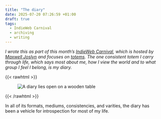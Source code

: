 ```yaml
---
title: "The diary"
date: 2025-07-20 07:26:59 +01:00
draft: true
tags:
  - IndieWeb Carnival
  - archiving
  - writing
---
```


_I wrote this as part of this month’s [IndieWeb Carnival](https://indieweb.org/IndieWeb_Carnival), which is hosted by [Maxwell Joslyn](https://www.maxwelljoslyn.com/2025/07/01/1) and focuses on [totems](https://www.maxwelljoslyn.com/2025/07/01/1). The one consistent totem I carry through life, which says most about me, how I view the world and to what group I feel I belong, is my diary._

{{< rawhtml >}}

<figure>
    <img src="/img/photos/2025-07-19.jpeg"
         alt="A diary lies open on a wooden table">
</figure>
{{< /rawhtml >}}

<!--more-->

In all of its formats, mediums, consistencies, and varities, the diary has been a vehicle for introspection for most of my life.
